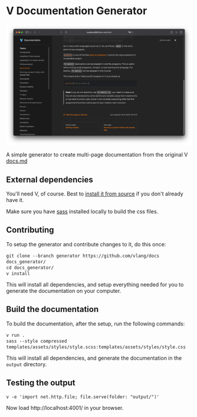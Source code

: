 # V Documentation Generator

![Screenshot](./screenshot.png)

A simple generator to create multi-page documentation from the
original V [docs.md](https://github.com/vlang/v/blob/master/doc/docs.md)

## External dependencies

You'll need V, of course.  Best to
[install it from source](https://github.com/vlang/v?tab=readme-ov-file#installing-v-from-source)
if you don't already have it.

Make sure you have [sass](https://sass-lang.com/install/) installed
locally to build the css files.


## Contributing
To setup the generator and contribute changes to it, do this once:
```shell
git clone --branch generator https://github.com/vlang/docs docs_generator/
cd docs_generator/
v install
```
This will install all dependencies, and setup everything needed for you to generate
the documentation on your computer.


## Build the documentation
To build the documentation, after the setup, run the following commands:
```shell
v run .
sass --style compressed templates/assets/styles/style.scss:templates/assets/styles/style.css
```
This will install all dependencies, and generate the documentation in the `output` directory.


## Testing the output
```shell
v -e 'import net.http.file; file.serve(folder: "output/")'
```
Now load http://localhost:4001/ in your browser.
